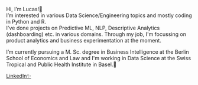 Hi, I’m Lucas!👋 \
I’m interested in various Data Science/Engineering topics and mostly coding in Python and R.\
I've done projects on Predictive ML, NLP, Descriptive Analytics (dashboarding) etc. in various domains. Through my job, I'm focussing on product analytics and business experimentation at the moment.

I’m currently pursuing a M. Sc. degree in Business Intelligence at the Berlin School of Economics and Law and I'm working in Data Science at the Swiss Tropical and Public Health Institute in Basel.🌱 

[LinkedIn✨](https://www.linkedin.com/in/lucas-silbernagel-1b7248143/)

<!---
lucidviews/lucidviews is a ✨ special ✨ repository because its `README.md` (this file) appears on your GitHub profile.
You can click the Preview link to take a look at your changes.
--->
